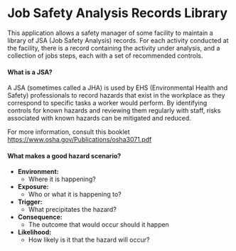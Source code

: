 # Job Safety Analysis Records Library

This application allows a safety manager of some facility to maintain a library of JSA (Job Safety Analysis) records. For each activity conducted at the facility, there is a record containing the activity under analysis, and a collection of jobs steps, each with a set of recommended controls.

#### What is a JSA?
A JSA (sometimes called a JHA) is used by EHS (Environmental Health and Safety) professionals to record hazards that exist in the workplace as they correspond to specific tasks a worker would perform. By identifying controls for known hazards and reviewing them regularly with staff, risks associated with known hazards can be mitigated
and reduced.

For more information, consult this booklet https://www.osha.gov/Publications/osha3071.pdf

#### What makes a good hazard scenario?

* __Environment:__ 
    * Where it is happening?
* __Exposure:__ 
    * Who or what it is happening to?
* __Trigger:__ 
    * What precipitates the hazard?
* __Consequence:__ 
    * The outcome that would occur should it happen
* __Likelihood:__ 
    * How likely is it that the hazard will occur? 
